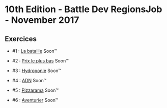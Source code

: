 # 10th Edition - Battle Dev RegionsJob - November 2017

## Exercices

- #1 : [La bataille](exercice-1.js) Soon™

- #2 : [Prix le plus bas](exercice-2.js) Soon™

- #3 : [Hydroponie](exercice-3.js) Soon™

- #4 : [ADN](exercice-4.js) Soon™

- #5 : [Pizzarama](exercice-5.js) Soon™

- #6 : [Aventurier](exercice-6.js) Soon™